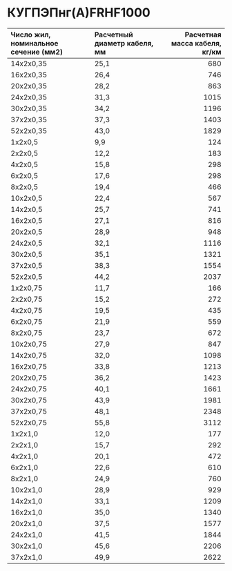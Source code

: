 #  КУГПЭПнг(А)FRHF1000

|  Число жил, номинальное сечение (мм2)   | Расчетный диаметр кабеля, мм   |   Расчетная масса кабеля, кг/км |
|:----------------------------------------|:-------------------------------|--------------------------------:|
| 14x2x0,35                               | 25,1                           |                             680 |
| 16x2x0,35                               | 26,4                           |                             746 |
| 20x2x0,35                               | 28,2                           |                             863 |
| 24x2x0,35                               | 31,3                           |                            1015 |
| 30x2x0,35                               | 34,2                           |                            1196 |
| 37x2x0,35                               | 37,3                           |                            1403 |
| 52x2x0,35                               | 43,0                           |                            1829 |
| 1x2x0,5                                 | 9,9                            |                             124 |
| 2x2x0,5                                 | 12,2                           |                             183 |
| 4x2x0,5                                 | 15,8                           |                             298 |
| 6x2x0,5                                 | 17,6                           |                             298 |
| 8x2x0,5                                 | 19,4                           |                             466 |
| 10x2x0,5                                | 22,4                           |                             567 |
| 14x2x0,5                                | 25,7                           |                             741 |
| 16x2x0,5                                | 27,1                           |                             816 |
| 20x2x0,5                                | 28,9                           |                             948 |
| 24x2x0,5                                | 32,1                           |                            1116 |
| 30x2x0,5                                | 35,1                           |                            1321 |
| 37x2x0,5                                | 38,3                           |                            1554 |
| 52x2x0,5                                | 44,2                           |                            2037 |
| 1x2x0,75                                | 11,7                           |                             166 |
| 2x2x0,75                                | 15,2                           |                             272 |
| 4x2x0,75                                | 19,5                           |                             435 |
| 6x2x0,75                                | 21,9                           |                             559 |
| 8x2x0,75                                | 23,7                           |                             672 |
| 10x2x0,75                               | 27,9                           |                             847 |
| 14x2x0,75                               | 32,0                           |                            1098 |
| 16x2x0,75                               | 33,8                           |                            1213 |
| 20x2x0,75                               | 36,2                           |                            1423 |
| 24x2x0,75                               | 40,1                           |                            1661 |
| 30x2x0,75                               | 43,9                           |                            1981 |
| 37x2x0,75                               | 48,1                           |                            2348 |
| 52x2x0,75                               | 55,8                           |                            3112 |
| 1x2x1,0                                 | 12,0                           |                             177 |
| 2x2x1,0                                 | 15,7                           |                             292 |
| 4x2x1,0                                 | 20,1                           |                             472 |
| 6x2x1,0                                 | 22,6                           |                             610 |
| 8x2x1,0                                 | 24,9                           |                             760 |
| 10x2x1,0                                | 28,9                           |                             929 |
| 14x2x1,0                                | 33,1                           |                            1209 |
| 16x2x1,0                                | 35,0                           |                            1340 |
| 20x2x1,0                                | 37,5                           |                            1577 |
| 24x2x1,0                                | 41,5                           |                            1844 |
| 30x2x1,0                                | 45,6                           |                            2206 |
| 37x2x1,0                                | 49,9                           |                            2622 |